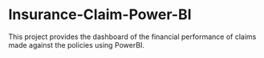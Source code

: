 # Insurance-Claim-Power-BI
This project provides the dashboard of the financial performance of claims made against the policies using PowerBI.

